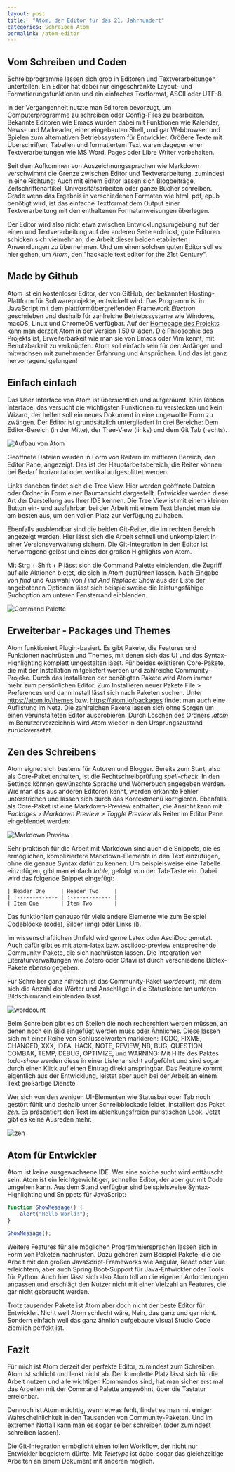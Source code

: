 ```yaml
---
layout: post
title:  "Atom, der Editor für das 21. Jahrhundert"
categories: Schreiben Atom
permalink: /atom-editor
---
```

## Vom Schreiben und Coden

Schreibprogramme lassen sich grob in Editoren und Textverarbeitungen unterteilen. Ein Editor hat dabei nur eingeschränkte Layout- und Formatierungsfunktionen und ein einfaches Textformat, ASCII oder UTF-8.

In der Vergangenheit nutzte man Editoren bevorzugt, um Computerprogramme zu schreiben oder Config-Files zu bearbeiten. Bekannte Editoren wie Emacs wurden dabei mit Funktionen wie Kalender, News- und Mailreader, einer eingebauten Shell, und gar Webbrowser und Spielen zum alternativen Betriebssystem für Entwickler. Größere Texte mit Überschriften, Tabellen und formatiertem Text waren dagegen eher Textverarbeitungen wie MS Word, Pages oder Libre Writer vorbehalten.

Seit dem Aufkommen von Auszeichnungssprachen wie Markdown verschwimmt die Grenze zwischen Editor und Textverarbeitung, zumindest in eine Richtung: Auch mit einem Editor lassen sich Blogbeiträge, Zeitschriftenartikel, Universitätsarbeiten oder ganze Bücher schreiben. Grade wenn das Ergebnis in verschiedenen Formaten wie html, pdf, epub benötigt wird, ist das einfache Textformat dem Output einer Textverarbeitung mit den enthaltenen Formatanweisungen überlegen.

Der Editor wird also nicht etwa zwischen Entwicklungsumgebung auf der einen und Textverarbeitung auf der anderen Seite erdrückt, gute Editoren schicken sich vielmehr an, die Arbeit dieser beiden etablierten Anwendungen zu übernehmen. Und um einen solchen guten Editor soll es hier gehen, um *Atom*, den "hackable text editor for the 21st Century".

## Made by Github
Atom ist ein kostenloser Editor, der von GitHub, der bekannten Hosting-Plattform für Softwareprojekte, entwickelt wird. Das Programm ist in JavaScript mit dem plattformübergreifenden Framework _Electron_ geschrieben und deshalb für zahlreiche Betriebssysteme wie Windows, macOS, Linux und ChromeOS verfügbar. Auf der [Homepage des Projekts](https://atom.io) kann man derzeit Atom in der Version 1.50.0 laden. Die Philosophie des Projekts ist, Erweiterbarkeit wie man sie von Emacs oder Vim kennt, mit Benutzbarkeit zu verknüpfen. Atom soll einfach sein für den Anfänger und mitwachsen mit zunehmender Erfahrung und Ansprüchen. Und das ist ganz hervorragend gelungen!

## Einfach einfach
Das User Interface von Atom ist übersichtlich und aufgeräumt. Kein Ribbon Interface, das versucht die wichtigsten Funktionen zu verstecken und kein Wizard, der helfen soll ein neues Dokument in eine ungewollte Form zu zwängen. Der Editor ist grundsätzlich untergliedert in drei Bereiche: Dem Editor-Bereich (in der Mitte), der Tree-View (links) und dem Git Tab (rechts).

![Aufbau von Atom](/images/atom-editor/atom.png)

Geöffnete Dateien werden in Form von Reitern im mittleren Bereich, den Editor Pane, angezeigt. Das ist der Hauptarbeitsbereich, die Reiter können bei Bedarf horizontal oder vertikal aufgesplittet werden.

Links daneben findet sich die Tree View. Hier werden geöffnete Dateien oder Ordner in Form einer Baumansicht dargestellt. Entwickler werden diese Art der Darstellung aus Ihrer IDE kennen. Die Tree View ist mit einem kleinen Button ein- und ausfahrbar, bei der Arbeit mit einem Text blendet man sie am besten aus, um den vollen Platz zur Verfügung zu haben.

Ebenfalls ausblendbar sind die beiden Git-Reiter, die im rechten Bereich angezeigt werden. Hier lässt sich die Arbeit schnell und unkompliziert in einer Versionsverwaltung sichern. Die Git-Integration in den Editor ist hervorragend gelöst und eines der großen Highlights von Atom.

Mit Strg + Shift + P lässt sich die Command Palette einblenden, die Zugriff auf alle Aktionen bietet, die sich in Atom ausführen lassen. Nach Eingabe von _find_ und Auswahl von _Find And Replace: Show_ aus der Liste der angebotenen Optionen lässt sich beispielsweise die leistungsfähige Suchoption am unteren Fensterrand einblenden.

![Command Palette](/images/atom-editor/command.png)

## Erweiterbar - Packages und Themes
Atom funktioniert Plugin-basiert. Es gibt Pakete, die Features und Funktionen nachrüsten und Themes, mit denen sich das UI und das Syntax-Highlighting komplett umgestalten lässt. Für beides existieren Core-Pakete, die mit der Installation mitgeliefert werden und zahlreiche Community-Projeke. Durch das Installieren der benötigten Pakete wird Atom immer mehr zum persönlichen Editor. Zum Installieren neuer Pakete File > Preferences und dann Install lässt sich nach Paketen suchen. Unter https://atom.io/themes bzw. https://atom.io/packages findet man auch eine Auflistung im Netz. Die zahlreichen Pakete lassen sich ohne Sorgen um einen verunstalteten Editor ausprobieren. Durch Löschen des Ordners _.atom_ im Benutzerverzeichnis wird Atom wieder in den Ursprungszustand zurückversetzt.

## Zen des Schreibens
Atom eignet sich bestens für Autoren und Blogger. Bereits zum Start, also als Core-Paket enthalten, ist die Rechtschreibprüfung _spell-check_. In den Settings können gewünschte Sprache und Wörterbuch angegeben werden. Wie man das aus anderen Editoren kennt, werden erkannte Fehler unterstrichen und lassen sich durch das Kontextmenü korrigieren.
Ebenfalls als Core-Paket  ist eine Markdown-Preview enthalten, die Ansicht kann mit _Packages > Markdown Preview > Toggle Preview_ als Reiter im Editor Pane eingeblendet werden:

![Markdown Preview](/images/atom-editor/markdown-preview.png)

Sehr praktisch für die Arbeit mit Markdown sind auch die Snippets, die es ermöglichen, kompliziertere Markdown-Elemente in den Text einzufügen, ohne die genaue Syntax dafür zu kennen. Um beispielsweise eine Tabelle einzufügen, gibt man einfach _table_, gefolgt von der Tab-Taste ein. Dabei wird das folgende Snippet eingefügt:

```
| Header One     | Header Two     |
| :------------- | :------------- |
| Item One       | Item Two       |
```

Das funktioniert genauso für viele andere Elemente wie zum Beispiel Codeblöcke (code), Bilder (img) oder Links (l).

Im wissenschaftlichen Umfeld wird gerne Latex oder AsciiDoc genutzt. Auch dafür gibt es mit atom-latex bzw. asciidoc-preview entsprechende Community-Pakete, die sich nachrüsten lassen. Die Integration von Literaturverwaltungen wie Zotero oder Citavi ist durch verschiedene Bibtex-Pakete ebenso gegeben.

Für Schreiber ganz hilfreich ist das Community-Paket _wordcount_, mit dem sich die Anzahl der Wörter und Anschläge in die Statusleiste am unteren Bildschirmrand einblenden lässt.

![wordcount](/images/atom-editor/wordcount.png)

Beim Schreiben gibt es oft Stellen die noch recherchiert werden müssen, an denen noch ein Bild eingefügt werden muss oder Ähnliches. Diese lassen sich mit einer Reihe von Schlüsselworten markieren: TODO, FIXME, CHANGED, XXX, IDEA, HACK, NOTE, REVIEW, NB, BUG, QUESTION, COMBAK, TEMP, DEBUG, OPTIMIZE, und WARNING: Mit Hilfe des Paktes _todo-show_ werden diese in einer Listenansicht aufgeführt und sind sogar durch einen Klick auf einen Eintrag direkt anspringbar. Das Feature kommt eigentlich aus der Entwicklung, leistet aber auch bei der Arbeit an einem Text großartige Dienste.

Wer sich von den wenigen UI-Elementen wie Statusbar oder Tab noch gestört fühlt und deshalb unter Schreibblockade leidet, installiert das Paket _zen_. Es präsentiert den Text im ablenkungsfreien puristischen Look. Jetzt gibt es keine Ausreden mehr.

![zen](/images/atom-editor/zen.png)


## Atom für Entwickler
Atom ist keine ausgewachsene IDE. Wer eine solche sucht wird enttäuscht sein. Atom ist ein leichtgewichtiger, schneller Editor, der aber gut mit Code umgehen kann. Aus dem Stand verfügbar sind beispielsweise Syntax-Highlighting und Snippets für JavaScript:

```javascript
function ShowMessage() {
    alert("Hello World!");
}

ShowMessage();
```

Weitere Features für alle möglichen Programmiersprachen lassen sich in Form von Paketen nachrüsten. Dazu gehören zum Beispiel Pakete, die die Arbeit mit den großen JavaScript-Frameworks wie Angular, React oder Vue erleichtern, aber auch Spring Boot-Support für Java-Entwickler oder Tools für Python. Auch hier lässt sich also Atom toll an die eigenen Anforderungen anpassen und erschlägt den Nutzer nicht mit einer Vielzahl an Features, die gar nicht gebraucht werden.

Trotz tausender Pakete ist Atom aber doch nicht der beste Editor für Entwickler. Nicht weil Atom schlecht wäre, Nein, das ganz und gar nicht. Sondern einfach weil das ganz ähnlich aufgebaute Visual Studio Code ziemlich perfekt ist.


## Fazit

Für mich ist Atom derzeit der perfekte Editor, zumindest zum Schreiben. Atom ist schlicht und lenkt nicht ab. Der komplette Platz lässt sich für die Arbeit nutzen und alle wichtigen Kommandos sind, hat man sicher erst mal das Arbeiten mit der Command Palette angewöhnt, über die Tastatur erreichbar.

Dennoch ist Atom mächtig, wenn etwas fehlt, findet es man mit einiger Wahrscheinlichkeit in den Tausenden von Community-Paketen. Und im extremen Notfall kann man es sogar selber schreiben (oder zumindest schreiben lassen).

Die Git-Integration ermöglicht einen tollen Workflow, der nicht nur Entwickler begeistern dürfte. Mit _Teletype_ ist dabei sogar das gleichzeitige Arbeiten an einem Dokument mit anderen möglich.

<img src="https://vg08.met.vgwort.de/na/2f397182ae9e4bfeb9055cb8611f53a0" width="1" height="1" alt="">
